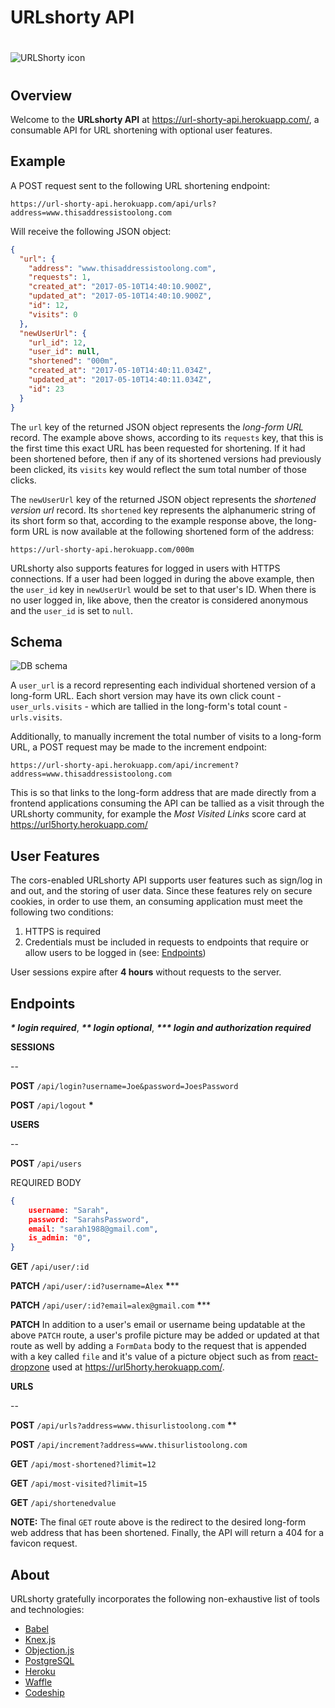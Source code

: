 # URLshorty API
#
![URLShorty icon](https://avatars0.githubusercontent.com/u/26073951?v=3&s=200)
#
## Overview

Welcome to the **URLshorty API** at <https://url-shorty-api.herokuapp.com/>, a consumable API for URL shortening with optional user features.

## Example

A POST request sent to the following URL shortening endpoint:

`https://url-shorty-api.herokuapp.com/api/urls?address=www.thisaddressistoolong.com`

Will receive the following JSON object:

```json
{
  "url": {
    "address": "www.thisaddressistoolong.com",
    "requests": 1,
    "created_at": "2017-05-10T14:40:10.900Z",
    "updated_at": "2017-05-10T14:40:10.900Z",
    "id": 12,
    "visits": 0
  },
  "newUserUrl": {
    "url_id": 12,
    "user_id": null,
    "shortened": "000m",
    "created_at": "2017-05-10T14:40:11.034Z",
    "updated_at": "2017-05-10T14:40:11.034Z",
    "id": 23
  }
}
```

The `url` key of the returned JSON object represents the *long-form URL* record. The example above shows, according to its `requests` key, that this is the first time this exact URL has been requested for shortening. If it had been shortened before, then if any of its shortened versions had previously been clicked, its `visits` key would reflect the sum total number of those clicks.

The `newUserUrl` key of the returned JSON object represents the *shortened version url* record. Its `shortened` key represents the alphanumeric string of its short form so that, according to the example response above, the long-form URL is now available at the following shortened form of the address:

`https://url-shorty-api.herokuapp.com/000m`

URLshorty also supports features for logged in users with HTTPS connections. If a user had been logged in during the above example, then the `user_id` key in `newUserUrl` would be set to that user's ID. When there is no user logged in, like above, then the creator is considered anonymous and the `user_id` is set to `null`.


## Schema

![DB schema](https://raw.githubusercontent.com/URLshorty/api/master/DB%20Schem.png)

A `user_url` is a record representing each individual shortened version of a long-form URL. Each short version may have its own click count - `user_urls.visits` - which are tallied in the long-form's total count - `urls.visits`.

Additionally, to manually increment the total number of visits to a long-form URL, a POST request may be made to the increment endpoint:

`https://url-shorty-api.herokuapp.com/api/increment?address=www.thisaddressistoolong.com`

This is so that links to the long-form address that are made directly from a frontend applications consuming the API can be tallied as a visit through the URLshorty community, for example the *Most Visited Links* score card at <https://url5horty.herokuapp.com/>

## User Features

The cors-enabled URLshorty API supports user features such as sign/log in and out, and the storing of user data. Since these features rely on secure cookies, in order to use them, an consuming application must meet the following two conditions:

1. HTTPS is required
2. Credentials must be included in requests to endpoints that require or allow users to be logged in (see: [Endpoints](#endpoints))

User sessions expire after **4 hours** without requests to the server.


## Endpoints

*__\* login required__*, *__\*\* login optional__*, *__\*\*\* login and authorization required__*


**SESSIONS**

--

**POST** `/api/login?username=Joe&password=JoesPassword`

**POST** `/api/logout` **\***

**USERS**

--

**POST** `/api/users`

REQUIRED BODY

```json
{
    username: "Sarah",
    password: "SarahsPassword",
    email: "sarah1988@gmail.com",
    is_admin: "0",
}
```

**GET** `/api/user/:id`

**PATCH** `/api/user/:id?username=Alex` **\*****

**PATCH** `/api/user/:id?email=alex@gmail.com` **\*****

**PATCH** In addition to a user's email or username being updatable at the above `PATCH` route, a user's profile picture may be added or updated at that route as well by adding a `FormData` body to the request that is appended with a key called `file` and it's value of a picture object such as from [react-dropzone](https://react-dropzone.netlify.com/) used at <https://url5horty.herokuapp.com/>.

**URLS**

--

**POST** `/api/urls?address=www.thisurlistoolong.com` **\****

**POST** `/api/increment?address=www.thisurlistoolong.com`

**GET** `/api/most-shortened?limit=12`

**GET** `/api/most-visited?limit=15`

**GET** `/api/shortenedvalue`

**NOTE:** The final `GET` route above is the redirect to the desired long-form web address that has been shortened. Finally, the API will return a 404 for a favicon request.

## About

URLshorty gratefully incorporates the following non-exhaustive list of tools and technologies:

* [Babel](https://babeljs.io/)
* [Knex.js](http://knexjs.org/)
* [Objection.js](https://vincit.github.io/objection.js/)
* [PostgreSQL](https://www.postgresql.org/)
* [Heroku](https://www.heroku.com/)
* [Waffle](https://waffle.io/)
* [Codeship](https://codeship.com/)
